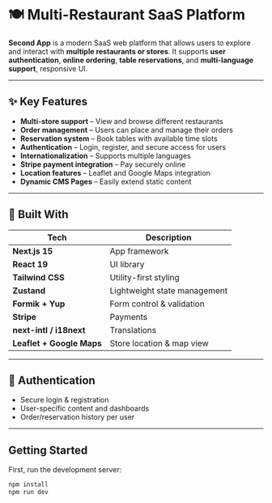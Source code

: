# 🍽️  Multi-Restaurant SaaS Platform

**Second App** is a modern SaaS web platform that allows users to explore and interact with **multiple restaurants or stores**. It supports **user authentication**, **online ordering**, **table reservations**, and **multi-language support**, responsive UI.

---

## ✨ Key Features

- **Multi-store support** – View and browse different restaurants
- **Order management** – Users can place and manage their orders
- **Reservation system** – Book tables with available time slots
- **Authentication** – Login, register, and secure access for users
- **Internationalization** – Supports multiple languages
- **Stripe payment integration** – Pay securely online
- **Location features** – Leaflet and Google Maps integration
- **Dynamic CMS Pages** – Easily extend static content

---

## 🧱 Built With

| Tech                     | Description                                |
|--------------------------|--------------------------------------------|
| **Next.js 15**           | App framework                              |
| **React 19**             | UI library                                 |
| **Tailwind CSS**         | Utility-first styling                      |
| **Zustand**              | Lightweight state management               |
| **Formik + Yup**         | Form control & validation                  |
| **Stripe**               | Payments                                   |
| **next-intl / i18next**  | Translations                               |
| **Leaflet + Google Maps**| Store location & map view                  |

---

## 🔐 Authentication

- Secure login & registration
- User-specific content and dashboards
- Order/reservation history per user

----
## Getting Started

First, run the development server:

```bash
npm install
npm run dev
```

